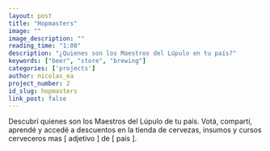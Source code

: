 ```yaml
---
layout: post
title: "Hopmasters"
image: ""
image_description: ""
reading_time: "1:00"
description: "¿Quienes son los Maestros del Lúpulo en tu país?"
keywords: ["beer", "store", "brewing"]
categories: ['projects']
author: nicolas_ea
project_number: 2
id_slug: hopmasters
link_post: false
---
```


Descubrí quienes son los Maestros del Lúpulo de tu país.
Votá, compartí, aprendé y accedé a descuentos en la tienda de cervezas, insumos y
 cursos cerveceros mas [ adjetivo ] de [ país ].
